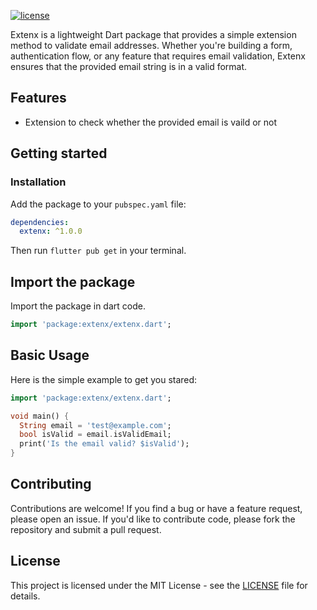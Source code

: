 
[![license](https://img.shields.io/badge/license-MIT-blue.svg)](https://opensource.org/licenses/MIT)


Extenx is a lightweight Dart package that provides a simple extension method to validate email addresses. Whether you're building a form, authentication flow, or any feature that requires email validation, Extenx ensures that the provided email string is in a valid format.


## Features

- Extension to check whether the provided email is vaild or not

## Getting started

### Installation

Add the package to your `pubspec.yaml` file:

```yaml
dependencies:
  extenx: ^1.0.0
```
Then run `flutter pub get` in your terminal.

## Import the package
 Import the package in dart code.
 ``` dart
import 'package:extenx/extenx.dart';
 ```

## Basic Usage
 Here is the simple example to get you stared:
```dart 
import 'package:extenx/extenx.dart';

void main() {
  String email = 'test@example.com';
  bool isValid = email.isValidEmail;
  print('Is the email valid? $isValid');
}
```

## Contributing

Contributions are welcome! If you find a bug or have a feature request, please open an issue. If you'd like to contribute code, please fork the repository and submit a pull request.


## License

This project is licensed under the MIT License - see the [LICENSE](LICENSE) file for details.

